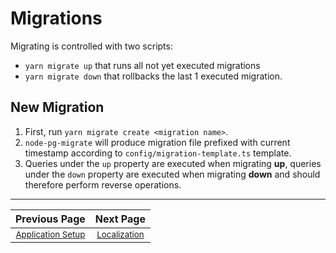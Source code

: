# Migrations
Migrating is controlled with two scripts:
 - `yarn migrate up` that runs all not yet executed migrations
 - `yarn migrate down` that rollbacks the last 1 executed migration.

## New Migration
 1. First, run `yarn migrate create <migration name>`.
 1. `node-pg-migrate` will produce migration file prefixed with current timestamp according to
 `config/migration-template.ts` template.
 1. Queries under the `up` property are executed when migrating **up**, queries under the 
 `down` property are executed when migrating **down** and should therefore perform reverse
 operations.

---

| Previous Page | Next Page |
|:-------------:|:-----:|
| <sup>[Application Setup](./setup.md)</sup>  | <sup>[Localization](./localization.md)</sup> |
